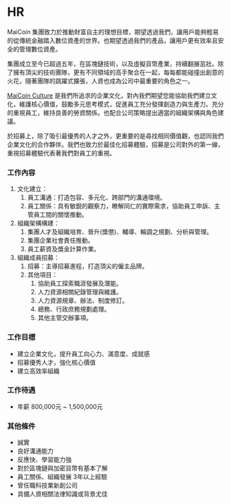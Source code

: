 # HR

MaiCoin 集團致力於推動財富自主的理想目標，期望透過我們，讓用戶能夠輕易的從傳統金融踏入數位資產的世界。也期望透過我們的產品，讓用戶更有效率且安全的管理數位資產。

集團成立至今已超過五年，在區塊鏈技術，以及虛擬貨幣產業，持續翻展茁壯。除了擁有頂尖的技術團隊，更有不同領域的高手聚合在一起，每每都能碰撞出創意的火花，隨著團隊的跳躍式擴張，人資也成為公司中最重要的角色之一。

[MaiCoin Culture](maicoin-culture.md) 是我們所追求的企業文化，對內我們期望您能協助我們建立文化，維護核心價值，鼓勵多元思考模式，促進員工充分發揮創造力與生產力。充分的重視員工，維持良善的勞資關係。也配合公司策略提出適當的組織架構與角色建議。

於招募上，除了吸引最優秀的人才之外，更重要的是尋找相同價值觀，也認同我們企業文化的合作夥伴。我們也致力於最佳化招募體驗，招募是公司對外的第一線，重視招募體驗代表著我們對員工的重視。

### **工作內容**
1. 文化建立：
    1. 員工溝通：打造包容、多元化、跨部門的溝通環境。
    2. 員工關係：具有敏銳的觀察力，瞭解同仁的實際需求，協助員工申訴、主管員工間的關懷推動。
2. 組織架構構建：
    1. 集團人才及組織培育、晉升(獎懲)、輔導、輪調之規劃、分析與管理。
    2. 集團企業社會責任推動。
    3. 員工薪資及獎金計算作業。
3. 組織成員招募：
    1. 招募：主導招募進程，打造頂尖的僱主品牌。
    2. 其他項目：
        1. 協助員工探索職涯發展及潛能。
        2. 人力資源相關紀錄管理與維護。 
        3. 人力資源規章、辦法、制度修訂。
        4. 總務、行政庶務規劃處理。
        5. 其他主管交辦事項。

### 工作目標
* 建立企業文化，提升員工向心力、滿意度、成就感
* 招募優秀人才，強化核心價值
* 建立高效率組織

### 工作待遇 
* 年薪 800,000元 ~ 1,500,000元

### 其他條件
* 誠實
* 良好溝通能力
* 反應快、學習能力強
* 對於區塊鏈與加密貨幣有基本了解
* 員工關係、組織發展 3年以上經驗
* 曾任職科技業新創公司
* 具備人資相關法律知識或背景尤佳
